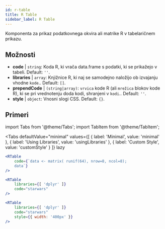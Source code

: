 ```yaml
---
id: r-table
title: R Table
sidebar_label: R Table
---
```


Komponenta za prikaz podatkovnega okvira ali matrike R v tabelaričnem prikazu.

## Možnosti

* __code__ | `string`: Koda R, ki vrača data.frame s podatki, ki se prikažejo v tabeli. Default: `''`.
* __libraries__ | `array`: Knjižnice R, ki naj se samodejno naložijo ob izvajanju vhodne `kode`.. Default: `[]`.
* __prependCode__ | `(string|array)`: `vrvica` kode R (ali `mrežica` blokov kode R), ki se pri vrednotenju doda kodi, shranjeni v `kodi`.. Default: `''`.
* __style__ | `object`: Vnosni slogi CSS. Default: `{}`.


## Primeri


import Tabs from '@theme/Tabs';
import TabItem from '@theme/TabItem';

<Tabs
    defaultValue="minimal"
    values={[
        { label: 'Minimal', value: 'minimal' },
        { label: 'Using Libraries', value: 'usingLibraries' },
        { label: 'Custom Style', value: 'customStyle' }
    ]}
    lazy
>

<TabItem value="minimal" >

```jsx live
<RTable
    code={`data <- matrix( runif(64), nrow=8, ncol=8); 
    data`}
/>
```

</TabItem>

<TabItem value="usingLibraries" >

```jsx live
<RTable 
    libraries={[ 'dplyr' ]}
    code="starwars"
/>
```

</TabItem>

<TabItem value="customStyle" >

```jsx live
<RTable 
    libraries={[ 'dplyr' ]}
    code="starwars"
    style={{ width: '400px' }}
/>
```

</TabItem>

</Tabs>
